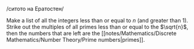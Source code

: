/ситото на Ератостен/

Make a list of all the integers less than or equal to $n$ (and greater than $1$). Strike out the multiples of all primes less than or equal to the $\sqrt{n}$, then the numbers that are left are the [[notes/Mathematics/Discrete Mathematics/Number Theory/Prime numbers|primes]].